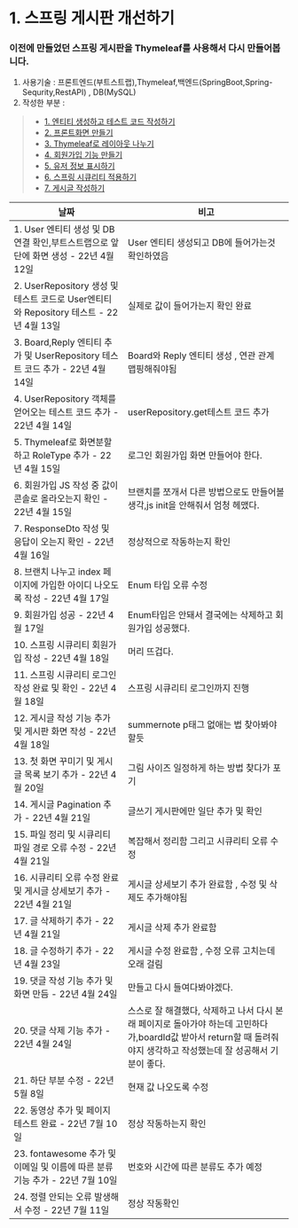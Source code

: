 # 1. 스프링 게시판 개선하기 

### 이전에 만들었던 스프링 게시판을 Thymeleaf를 사용해서 다시 만들어봅니다.

 1. 사용기술 : 프론트엔드(부트스트랩),Thymeleaf,백엔드(SpringBoot,Spring-Sequrity,RestAPI) , DB(MySQL)
 2. 작성한 부분 :
>   - [1. 엔티티 생성하고 테스트 코드 작성하기](https://github.com/LeeJongAnn/for_Study/blob/master/history/1/README.md)
>   - [2. 프론트화면 만들기](https://github.com/LeeJongAnn/for_Study/blob/master/history/2/README.md)
>   - [3. Thymeleaf로 레이아웃 나누기](https://github.com/LeeJongAnn/for_Study/tree/master/history/3)
>   - [4. 회원가입 기능 만들기](https://github.com/LeeJongAnn/for_Study/tree/master/history/4)
>   - [5. 유저 정보 표시하기](https://github.com/LeeJongAnn/for_Study/tree/master/history/5)
>   - [6. 스프링 시큐리티 적용하기 ](https://github.com/LeeJongAnn/for_Study/tree/master/history/6)
>   - [7. 게시글 작성하기 ]()



| 날짜                                                                   | 비고                                                                                                   |
|----------------------------------------------------------------------|------------------------------------------------------------------------------------------------------|
| 1. User 엔티티 생성 및 DB연결 확인,부트스트랩으로 앞단에 화면 생성 - 22년 4월 12일              | User 엔티티 생성되고 DB에 들어가는것 확인하였음                                                                        |
| 2. UserRepository 생성 및 테스트 코드로 User엔티티와 Repository 테스트  - 22년 4월 13일 | 실제로 값이 들어가는지 확인 완료                                                                                   |
| 3. Board,Reply 엔티티 추가 및 UserRepository 테스트 코드 추가 - 22년 4월 14일        | Board와 Reply 엔티티 생성 , 연관 관계 맵핑해줘야됨                                                                   |
| 4. UserRepository 객체를 얻어오는 테스트 코드 추가 - 22년 4월 14일                    | userRepository.get테스트 코드 추가                                                                          |
| 5. Thymeleaf로 화면분할 하고 RoleType 추가  - 22년 4월 15일                      | 로그인 회원가입 화면 만들어야 한다.                                                                                 |
| 6. 회원가입 JS 작성 중 값이 콘솔로 올라오는지 확인  - 22년 4월 15일                        | 브랜치를 쪼개서 다른 방법으로도 만들어볼 생각,js init을 안해줘서 엄청 헤맸다.                                                      |
| 7. ResponseDto 작성 및 응답이 오는지 확인  - 22년 4월 16일                         | 정상적으로 작동하는지 확인                                                                                       |
| 8. 브랜치 나누고 index 페이지에 가입한 아이디 나오도록 작성  - 22년 4월 17일                  | Enum 타입 오류 수정                                                                                        |
| 9. 회원가입 성공  - 22년 4월 17일                                             | Enum타입은 안돼서 결국에는 삭제하고 회원가입 성공했다.                                                                     |
| 10. 스프링 시큐리티 회원가입 작성 - 22년 4월 18일                                    | 머리 뜨겁다.                                                                                              |
| 11. 스프링 시큐리티 로그인 작성 완료 및 확인 - 22년 4월 18일                             | 스프링 시큐리티 로그인까지 진행                                                                                    |
| 12. 게시글 작성 기능 추가 및 게시판 화면 작성 - 22년 4월 18일                            | summernote p태그 없애는 법 찾아봐야할듯                                                                          |
| 13. 첫 화면 꾸미기 및 게시글 목록 보기 추가 - 22년 4월 20일                             | 그림 사이즈 일정하게 하는 방법 찾다가 포기                                                                             |
| 14. 게시글 Pagination 추가 - 22년 4월 21일                                   | 글쓰기 게시판에만 일단 추가 및 확인                                                                                 |
| 15. 파일 정리 및 시큐리티 파일 경로 오류 수정 - 22년 4월 21일                            | 복잡해서 정리함 그리고 시큐리티 오류 수정                                                                              |
| 16. 시큐리티 오류 수정 완료 및 게시글 상세보기 추가 - 22년 4월 21일                         | 게시글 상세보기 추가 완료함 , 수정 및 삭제도 추가해야됨                                                                     |
| 17. 글 삭제하기 추가 - 22년 4월 21일                                           | 게시글 삭제 추가 완료함                                                                                        |
| 18. 글 수정하기 추가 - 22년 4월 23일                                           | 게시글 수정 완료함 , 수정 오류 고치는데 오래 걸림                                                                        |
| 19. 댓글 작성 기능 추가 및 화면 만듬 - 22년 4월 24일                                 | 만들고 다시 들여다봐야겠다.                                                                                      |
| 20. 댓글 삭제 기능 추가 - 22년 4월 24일                                         | 스스로 잘 해결했다, 삭제하고 나서 다시 본래 페이지로 돌아가야 하는데 고민하다가,boardId값 받아서 return할 때 돌려줘야지 생각하고 작성했는데 잘 성공해서 기분이 좋다. |
| 21. 하단 부분 수정 - 22년 5월 8일                                             | 현재 값 나오도록 수정                                                                                         |
| 22. 동영상 추가 및 페이지 테스트 완료 - 22년 7월 10일                                 | 정상 작동하는지 확인                                                                                          |
| 23. fontawesome 추가 및 이메일 및 이름에 따른 분류 기능 추가 - 22년 7월 10일              | 번호와 시간에 따른 분류도 추가 예정                                                                                 |
| 24. 정렬 안되는 오류 발생해서 수정 - 22년 7월 11일                                   | 정상 작동확인                                                                                              |
